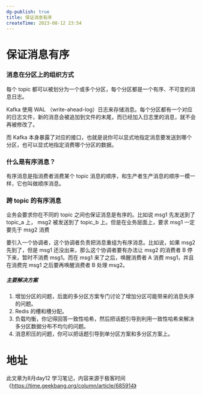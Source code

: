 ```yaml
---
dg-publish: true
title: 保证消息有序
createTime: 2023-08-12 23:54  
---
```


# 保证消息有序

### 消息在分区上的组织方式

每个 topic 都可以被划分为一个或多个分区，每个分区都是一个有序、不可变的消息日志。

Kafka 使用 WAL （write-ahead-log）日志来存储消息。每个分区都有一个对应的日志文件，新的消息会被追加到文件的末尾，而已经加入日志里的消息，就不会再被修改了。

而 Kafka 本身暴露了对应的接口，也就是说你可以显式地指定消息要发送到哪个分区，也可以显式地指定消费哪个分区的数据。

### 什么是有序消息？

有序消息是指消费者消费某个 topic 消息的顺序，和生产者生产消息的顺序一模一样，它也叫做顺序消息。

###  跨 topic 的有序消息

业务会要求你在不同的 topic 之间也保证消息是有序的。比如说 msg1 先发送到了 topic_a 上， msg2 被发送到了 topic_b 上。但是在业务层面上，要求 msg1 一定要先于 msg2 消费

要引入一个协调者，这个协调者负责把消息重组为有序消息。比如说，如果 msg2 先到了，但是 msg1 还没出来，那么这个协调者要有办法让 msg2 的消费者 B 停下来，暂时不消费 msg1。而在 msg1 来了之后，唤醒消费者 A 消费 msg1，并且在消费完 msg1 之后要再唤醒消费者 B 处理 msg2。

##### 主要解决方案

1. 增加分区的问题，后面的多分区方案专门讨论了增加分区可能带来的消息失序的问题。
2. Redis 的槽和槽分配。
3. 负载均衡，你记得回答一致性哈希，然后把话题引导到利用一致性哈希来解决多分区数据分布不均匀的问题。
4. 消息积压的问题，你可以把话题引导到单分区方案和多分区方案上。



# 地址 

此文章为8月day12 学习笔记，内容来源于极客时间《https://time.geekbang.org/column/article/685914》